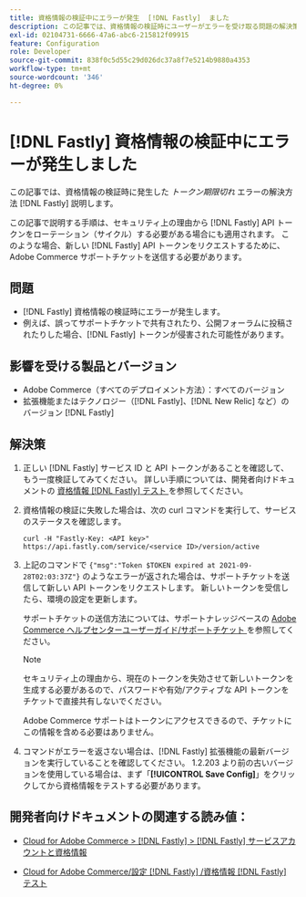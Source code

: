 ```yaml
---
title: 資格情報の検証中にエラーが発生  [!DNL Fastly]  ました
description: この記事では、資格情報の検証時にユーザーがエラーを受け取る問題の解決策  [!DNL Fastly]  説明します。
exl-id: 02104731-6666-47a6-abc6-215812f09915
feature: Configuration
role: Developer
source-git-commit: 838f0c5d55c29d026dc37a8f7e5214b9880a4353
workflow-type: tm+mt
source-wordcount: '346'
ht-degree: 0%

---
```


# [!DNL Fastly] 資格情報の検証中にエラーが発生しました

この記事では、資格情報の検証時に発生した *トークン期限切れ* エラーの解決方法 [!DNL Fastly] 説明します。

この記事で説明する手順は、セキュリティ上の理由から [!DNL Fastly] API トークンをローテーション（サイクル）する必要がある場合にも適用されます。 このような場合、新しい [!DNL Fastly] API トークンをリクエストするために、Adobe Commerce サポートチケットを送信する必要があります。

## 問題

* [!DNL Fastly] 資格情報の検証時にエラーが発生します。
* 例えば、誤ってサポートチケットで共有されたり、公開フォーラムに投稿されたりした場合、[!DNL Fastly] トークンが侵害された可能性があります。

## 影響を受ける製品とバージョン

* Adobe Commerce（すべてのデプロイメント方法）：すべてのバージョン
* 拡張機能またはテクノロジー（[!DNL Fastly]、[!DNL New Relic] など）のバージョン [!DNL Fastly]

## 解決策

1. 正しい [!DNL Fastly] サービス ID と API トークンがあることを確認して、もう一度検証してみてください。 詳しい手順については、開発者向けドキュメントの [ 資格情報  [!DNL Fastly]  テスト ](https://experienceleague.adobe.com/en/docs/commerce-cloud-service/user-guide/cdn/setup-fastly/fastly-configuration?lang=en#test-the-fastly-credentials) を参照してください。
1. 資格情報の検証に失敗した場合は、次の curl コマンドを実行して、サービスのステータスを確認します。

   ```curl
   curl -H "Fastly-Key: <API key>" https://api.fastly.com/service/<service ID>/version/active
   ```

1. 上記のコマンドで `{"msg":"Token $TOKEN expired at 2021-09-28T02:03:37Z"}` のようなエラーが返された場合は、サポートチケットを送信して新しい API トークンをリクエストします。 新しいトークンを受信したら、環境の設定を更新します。

   サポートチケットの送信方法については、サポートナレッジベースの [Adobe Commerce ヘルプセンターユーザーガイド/サポートチケット ](/help/help-center-guide/help-center/magento-help-center-user-guide.md#support-tickets) を参照してください。

   >[!NOTE]
   >
   >セキュリティ上の理由から、現在のトークンを失効させて新しいトークンを生成する必要があるので、パスワードや有効/アクティブな API トークンをチケットで直接共有しないでください。
   >
   >Adobe Commerce サポートはトークンにアクセスできるので、チケットにこの情報を含める必要はありません。

1. コマンドがエラーを返さない場合は、[!DNL Fastly] 拡張機能の最新バージョンを実行していることを確認してください。 1.2.203 より前の古いバージョンを使用している場合は、まず「**[!UICONTROL Save Config]**」をクリックしてから資格情報をテストする必要があります。

## 開発者向けドキュメントの関連する読み値：

* [Cloud for Adobe Commerce > [!DNL Fastly] > [!DNL Fastly]  サービスアカウントと資格情報 ](https://experienceleague.adobe.com/en/docs/commerce-cloud-service/user-guide/cdn/fastly?lang=en#fastly-service-account-and-credentials)

* [Cloud for Adobe Commerce/設定  [!DNL Fastly] /資格情報  [!DNL Fastly]  テスト ](https://experienceleague.adobe.com/en/docs/commerce-cloud-service/user-guide/cdn/setup-fastly/fastly-configuration?lang=en#test-the-fastly-credentials)
